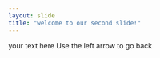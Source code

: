 ```yaml
---
layout: slide
title: "welcome to our second slide!"
---
```

your text here
Use the left arrow to go back
